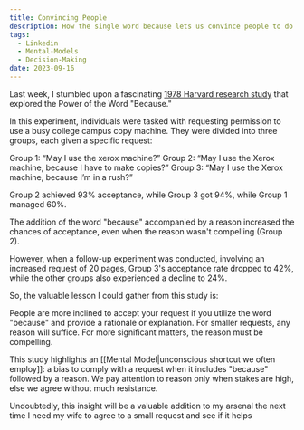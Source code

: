 ```yaml
---
title: Convincing People
description: How the single word because lets us convince people to do something when they may not be that interested
tags:
  - Linkedin
  - Mental-Models
  - Decision-Making
date: 2023-09-16
---
```

Last week, I stumbled upon a fascinating [1978 Harvard research study](https://jamesclear.com/wp-content/uploads/2015/03/copy-machine-study-ellen-langer.pdf) that explored the Power of the Word "Because."

In this experiment, individuals were tasked with requesting permission to use a busy college campus copy machine. They were divided into three groups, each given a specific request:

Group 1: “May I use the xerox machine?” Group 2: “May I use the Xerox machine, because I have to make copies?” Group 3: “May I use the Xerox machine, because I’m in a rush?”

Group 2 achieved 93% acceptance, while Group 3 got 94%, while Group 1 managed 60%.

The addition of the word "because" accompanied by a reason increased the chances of acceptance, even when the reason wasn't compelling (Group 2).

However, when a follow-up experiment was conducted, involving an increased request of 20 pages, Group 3's acceptance rate dropped to 42%, while the other groups also experienced a decline to 24%.

So, the valuable lesson I could gather from this study is:

People are more inclined to accept your request if you utilize the word "because" and provide a rationale or explanation. For smaller requests, any reason will suffice. For more significant matters, the reason must be compelling.

This study highlights an [[Mental Model|unconscious shortcut we often employ]]: a bias to comply with a request when it includes "because" followed by a reason. We pay attention to reason only when stakes are high, else we agree without much resistance.

Undoubtedly, this insight will be a valuable addition to my arsenal the next time I need my wife to agree to a small request and see if it helps